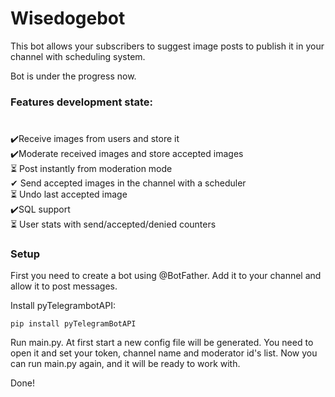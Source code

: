 # Wisedogebot  
  

This bot allows your subscribers to suggest image posts to publish it in your channel with scheduling system.  
  

Bot is under the progress now. 




### Features development state:  
# 
✔️Receive images from users and store it  
✔️Moderate received images and store accepted images  
⏳ Post instantly from moderation mode  
✔ Send accepted images in the channel with a scheduler  
⏳ Undo last accepted image  
✔️SQL support  
⏳ User stats with send/accepted/denied counters  
  
  



### Setup
First you need to create a bot using @BotFather. Add it to your channel and allow it to post messages.

Install pyTelegrambotAPI:
```
pip install pyTelegramBotAPI
```

Run main.py. At first start a new config file will be generated. You need to open it and set your token, channel name and moderator id's list.
Now you can run main.py again, and it will be ready to work with.

Done!

